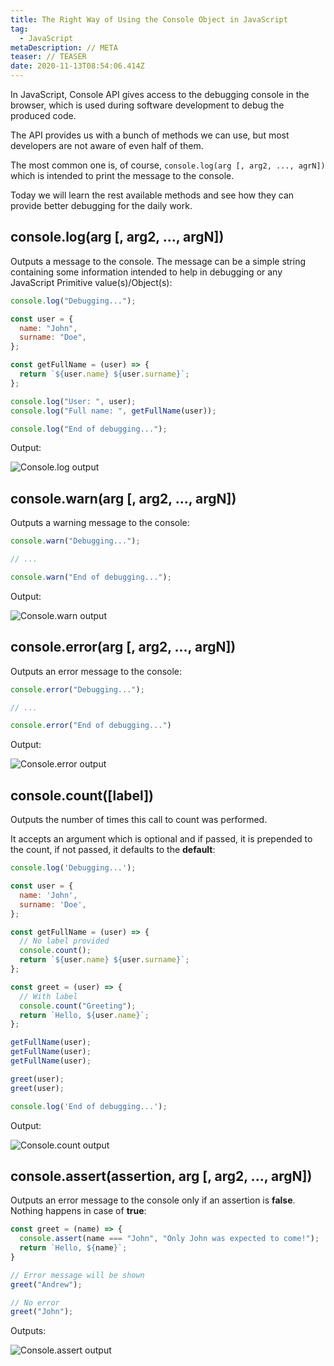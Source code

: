 ```yaml
---
title: The Right Way of Using the Console Object in JavaScript
tag:
  - JavaScript
metaDescription: // META
teaser: // TEASER
date: 2020-11-13T08:54:06.414Z
---
```

In JavaScript, Console API gives access to the debugging console in the browser, which is used during software development to debug the produced code.

The API provides us with a bunch of methods we can use, but most developers are not aware of even half of them.

The most common one is, of course, `console.log(arg [, arg2, ..., agrN])` which is intended to print the message to the console.

Today we will learn the rest available methods and see how they can provide better debugging for the daily work.

## console.log(arg \[, arg2, ..., argN])

Outputs a message to the console. The message can be a simple string containing some information intended to help in debugging or any JavaScript Primitive value(s)/Object(s):

```javascript
console.log("Debugging...");

const user = {
  name: "John",
  surname: "Doe",
};

const getFullName = (user) => {
  return `${user.name} ${user.surname}`;
};

console.log("User: ", user);
console.log("Full name: ", getFullName(user));

console.log("End of debugging...");
```

Output:

![Console.log output](/img/screenshot-2020-11-11-at-11.29.png "Console.log output")

## console.warn(arg \[, arg2, ..., argN])

Outputs a warning message to the console:

```javascript
console.warn("Debugging...");

// ...

console.warn("End of debugging...");
```

Output:

![Console.warn output](/img/screenshot-2020-11-11-at-11.37.45.png "Console.warn output")

## console.error(arg \[, arg2, ..., argN])

Outputs an error message to the console:

```javascript
console.error("Debugging...");

// ...

console.error("End of debugging...")
```

Output:

![Console.error output](/img/screenshot-2020-11-11-at-11.40.49.png "t")

## console.count(\[label])

Outputs the number of times this call to count was performed.

It accepts an argument which is optional and if passed, it is prepended to the count, if not passed, it defaults to the **default**:

```javascript
console.log('Debugging...');

const user = {
  name: 'John',
  surname: 'Doe',
};

const getFullName = (user) => {
  // No label provided
  console.count();
  return `${user.name} ${user.surname}`;
};

const greet = (user) => {
  // With label
  console.count("Greeting");
  return `Hello, ${user.name}`;
};

getFullName(user);
getFullName(user);
getFullName(user);

greet(user);
greet(user);

console.log('End of debugging...');
```

Output:

![Console.count output](/img/screenshot-2020-11-11-at-14.26.31.png "Console.count output")

## console.assert(assertion, arg \[, arg2, ..., argN])

Outputs an error message to the console only if an assertion is **false**. Nothing happens in case of **true**:

```javascript
const greet = (name) => {
  console.assert(name === "John", "Only John was expected to come!");
  return `Hello, ${name}`;
}

// Error message will be shown
greet("Andrew");

// No error
greet("John");
```

Outputs:

![Console.assert output](/img/screenshot-2020-11-11-at-14.36.59.png "Console.assert output")